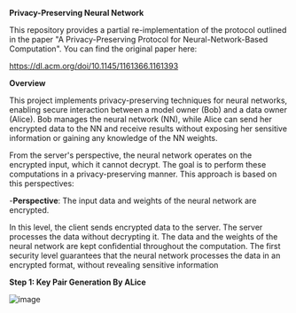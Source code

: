 **Privacy-Preserving Neural Network**



This repository provides a partial re-implementation of the protocol outlined in the paper "A Privacy-Preserving Protocol for Neural-Network-Based Computation". You can find the original paper here: 

https://dl.acm.org/doi/10.1145/1161366.1161393

**Overview**

This project implements privacy-preserving techniques for neural networks, enabling secure interaction between a model owner (Bob) and a data owner (Alice).
Bob manages the neural network (NN), while Alice can send her encrypted data to the NN and receive results without exposing her sensitive information or gaining any knowledge of the NN weights.



From the server's perspective, the neural network operates on the encrypted input, which it cannot decrypt.
The goal is to perform these computations in a privacy-preserving manner. This approach is based on this perspectives:

-__Perspective__: The input data and weights of the neural network are encrypted.

  In this level, the client sends encrypted data to the server. The server processes the data without decrypting it.
  The data and the weights of the neural network are kept confidential throughout the computation. 
  The first security level guarantees that the neural network processes the data in an encrypted format, without revealing sensitive information



  **Step 1: Key Pair Generation By ALice**

  ![image](https://github.com/user-attachments/assets/9bb3a28d-1614-4b82-a837-b2da0adeb773)



  


